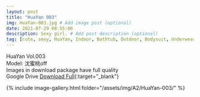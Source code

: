 ```yaml
---
layout: post
title: "HuaYan 003"
img: HuaYan-003.jpg # Add image post (optional)
date: 2021-07-29 08:55:00
description: Sexy girl. # Add post description (optional)
tag: [cute, sexy, HuaYan, Indoor, Bathtub, Outdoor, Bodysuit, Underwear, Cosplay, Big Tits, Tattoo]
---
```

HuaYan Vol.003  
Model: 沈蜜桃off  
Images in download package have full quality                    
Google Drive [Download Full](http://gestyy.com/eoAaiP){:target="_blank"}

{% include image-gallery.html folder="/assets/img/A2/HuaYan-003/" %}
